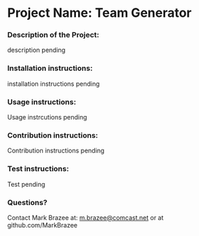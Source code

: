 
# Project Name: Team Generator

### Description of the Project: 

description pending

### Installation instructions: 

installation instructions pending

### Usage instructions: 

Usage instrcutions pending

### Contribution instructions: 

Contribution instructions pending

### Test instructions: 

Test pending


### Questions? 

Contact Mark Brazee at: m.brazee@comcast.net or at github.com/MarkBrazee

